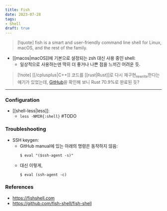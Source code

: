 ```yaml
---
title: Fish
date: 2023-07-28
tags:
- Shell
draft: true
---
```



> [!quote] fish is a smart and user-friendly command line shell for Linux, macOS, and the rest of the family.
- [[macos|macOS]]에 기본으로 설정되는 zsh 대신 사용 중인 shell:
    - 일상적으로 사용하는덴 딱히 더 좋거나 나쁜 점을 느끼긴 어려운 듯.

> [!note] [[/cplusplus|C++]] 코드를 [[rust|Rust]]로 다시 재구현<sub>rewrite</sub>한다는 얘기가 있었는데, [GitHub](https://github.com/fish-shell/fish-shell)을 확인해 보니 Rust 70.9%로 완료된 듯?


---
### Configuration
- [[shell-less|less]]:
    - `less -NMIR{:shell}`
#TODO

### Troubleshooting
- SSH keygen:
    - GitHub manual에 있는 아래의 명령은 동작하지 않음:
        ```shellscript
        $ eval "($ssh-agent -s)"
        ```
    - 대신 이렇게,
        ```shellscript
        $ eval (ssh-agent -c)
        ```


### References
- https://fishshell.com
- https://github.com/fish-shell/fish-shell